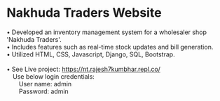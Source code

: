 # Nakhuda Traders Website
• Developed an inventory management system for a wholesaler shop 'Nakhuda Traders'. <br>
• Includes features such as real-time stock updates and bill generation. <br>
• Utilized HTML, CSS, Javascript, Django, SQL, Bootstrap. <br> 
<br> 
• See Live project: https://nt.rajesh7kumbhar.repl.co/   <br> 
&emsp;Use below login credentials: <br>
&emsp;&emsp;User name: admin <br>
&emsp;&emsp;Password: admin 
